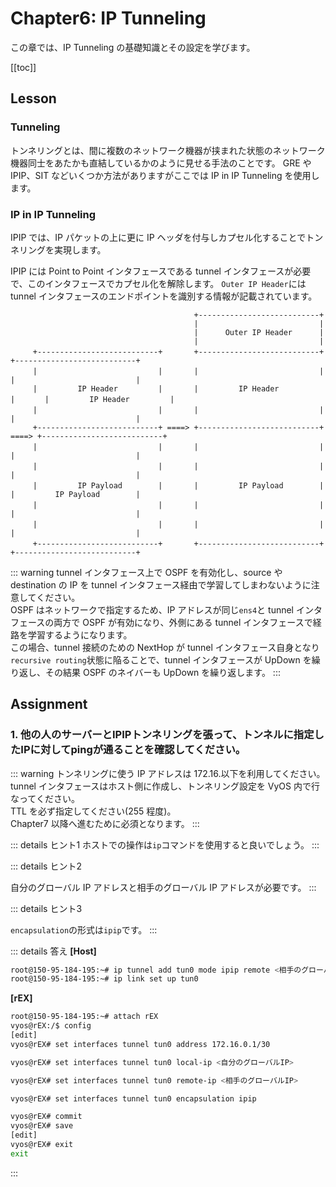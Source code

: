 # Chapter6: IP Tunneling

この章では、IP Tunneling の基礎知識とその設定を学びます。

[[toc]]
## Lesson

### Tunneling

トンネリングとは、間に複数のネットワーク機器が挟まれた状態のネットワーク機器同士をあたかも直結しているかのように見せる手法のことです。
GRE や IPIP、SIT などいくつか方法がありますがここでは IP in IP Tunneling を使用します。

### IP in IP Tunneling

IPIP では、IP パケットの上に更に IP ヘッダを付与しカプセル化することでトンネリングを実現します。

IPIP には Point to Point インタフェースである tunnel インタフェースが必要で、このインタフェースでカプセル化を解除します。
`Outer IP Header`には tunnel インタフェースのエンドポイントを識別する情報が記載されています。

```
                                         +---------------------------+
                                         |                           |
                                         |      Outer IP Header      |
                                         |                           |
     +---------------------------+       +---------------------------+  　   +---------------------------+       
     |                           |       |                           |   　  |                           |       
     |         IP Header         |       |         IP Header         |　　　　|         IP Header         |
     |                           |       |                           |    　 |                           |       
     +---------------------------+ ====> +---------------------------+ ====> +---------------------------+
     |                           |       |                           |   　  |                           |
     |                           |       |                           |   　  |                           |
     |         IP Payload        |       |         IP Payload        |   　  |         IP Payload        |
     |                           |       |                           |   　  |                           |
     |                           |       |                           |   　  |                           |
     +---------------------------+       +---------------------------+  　   +---------------------------+
```

::: warning
tunnel インタフェース上で OSPF を有効化し、source や destination の IP を tunnel インタフェース経由で学習してしまわないように注意してください。\
OSPF はネットワークで指定するため、IP アドレスが同じ`ens4`と tunnel インタフェースの両方で OSPF が有効になり、外側にある tunnel インタフェースで経路を学習するようになります。\
この場合、tunnel 接続のための NextHop が tunnel インタフェース自身となり`recursive routing`状態に陥ることで、tunnel インタフェースが UpDown を繰り返し、その結果 OSPF のネイバーも UpDown を繰り返します。
:::
## Assignment

### 1. 他の人のサーバーとIPIPトンネリングを張って、トンネルに指定したIPに対してpingが通ることを確認してください。

::: warning
トンネリングに使う IP アドレスは 172.16.以下を利用してください。\
tunnel インタフェースはホスト側に作成し、トンネリング設定を VyOS 内で行なってください。\
TTL を必ず指定してください(255 程度)。\
Chapter7 以降へ進むために必須となります。
:::

::: details ヒント1
ホストでの操作は`ip`コマンドを使用すると良いでしょう。
:::

::: details ヒント2

自分のグローバル IP アドレスと相手のグローバル IP アドレスが必要です。
:::

::: details ヒント3

`encapsulation`の形式は`ipip`です。
:::

::: details 答え
**[Host]**
```sh
root@150-95-184-195:~# ip tunnel add tun0 mode ipip remote <相手のグローバルIP> local <自分のグローバルIP> ttl 255
root@150-95-184-195:~# ip link set up tun0
```

**[rEX]**
```sh
root@150-95-184-195:~# attach rEX
vyos@rEX:/$ config
[edit]
vyos@rEX# set interfaces tunnel tun0 address 172.16.0.1/30

vyos@rEX# set interfaces tunnel tun0 local-ip <自分のグローバルIP>

vyos@rEX# set interfaces tunnel tun0 remote-ip <相手のグローバルIP>

vyos@rEX# set interfaces tunnel tun0 encapsulation ipip

vyos@rEX# commit
vyos@rEX# save
[edit]
vyos@rEX# exit
exit
```

:::